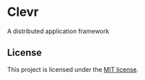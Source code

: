 # Clevr

A distributed application framework

## License

This project is licensed under the [MIT license](license.txt).
